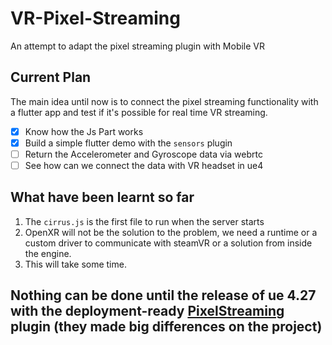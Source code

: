 # VR-Pixel-Streaming
An attempt to adapt the pixel streaming plugin with Mobile VR

## Current Plan
The main idea until now is to connect the pixel streaming functionality with a flutter app and test if it's possible for real time VR streaming.

- [x] Know how the Js Part works
- [x] Build a simple flutter demo with the `sensors` plugin
- [ ] Return the Accelerometer and Gyroscope data via webrtc
- [ ] See how can we connect the data with VR headset in ue4

## What have been learnt so far
1. The `cirrus.js` is the first file to run when the server starts
2. OpenXR will not be the solution to the problem, we need a runtime or a custom driver to communicate with steamVR or a solution from inside the engine.
3. This will take some time.

## Nothing can be done until the release of ue 4.27 with the deployment-ready [PixelStreaming](https://github.com/EpicGames/UnrealEngine/tree/4.27/Engine/Plugins/Media/PixelStreaming) plugin (they made big differences on the project)
